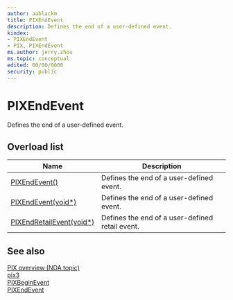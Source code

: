 ```yaml
---
author: aablackm
title: PIXEndEvent
description: Defines the end of a user-defined event.
kindex:
- PIXEndEvent
- PIX, PIXEndEvent
ms.author: jerry.zhou
ms.topic: conceptual
edited: 00/00/0000
security: public
---
```


# PIXEndEvent  

Defines the end of a user-defined event.
  
<a id="overloadsSection"></a>
  
## Overload list  
  
| Name| Description |  
| --- | --- |  
| [PIXEndEvent()](pixendevent.md) | Defines the end of a user-defined event. |  
| [PIXEndEvent(void*)](pixendevent_2.md) | Defines the end of a user-defined event. |  
| [PIXEndRetailEvent(void*)](pixendretailevent.md) | Defines the end of a user-defined retail event. |  

   
<a id="seealsoSection"></a>
  
## See also  
  
[PIX overview (NDA topic)](../../../../tools-console/xbox-tools-and-apis/pix/pix.md)  
[pix3](../pix3_members.md)  
[PIXBeginEvent](pixbeginevent.md)  
[PIXEndEvent](pixendevent.md)  
  